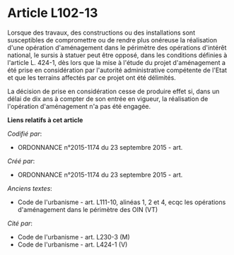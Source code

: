 # Article L102-13

Lorsque des travaux, des constructions ou des installations sont susceptibles de compromettre ou de rendre plus onéreuse la
réalisation d'une opération d'aménagement dans le périmètre des opérations d'intérêt national, le sursis à statuer peut être
opposé, dans les conditions définies à l'article L. 424-1, dès lors que la mise à l'étude du projet d'aménagement a été prise
en considération par l'autorité administrative compétente de l'Etat et que les terrains affectés par ce projet ont été
délimités. 

La décision de prise en considération cesse de produire effet si, dans un délai de dix ans à compter de son entrée en
vigueur, la réalisation de l'opération d'aménagement n'a pas été engagée.

**Liens relatifs à cet article**

_Codifié par_:

  - ORDONNANCE n°2015-1174 du 23 septembre 2015 - art.

_Créé par_:

  - ORDONNANCE n°2015-1174 du 23 septembre 2015 - art.

_Anciens textes_:

  - Code de l'urbanisme - art. L111-10, alinéas 1, 2 et 4, ecqc les opérations d'aménagement dans le périmètre des OIN (VT)

_Cité par_:

  - Code de l'urbanisme - art. L230-3 (M)
  - Code de l'urbanisme - art. L424-1 (V)
